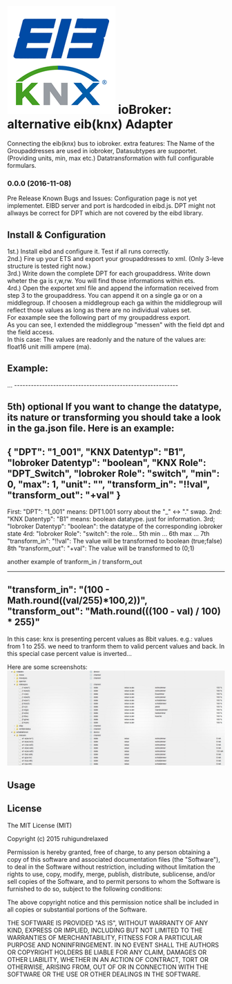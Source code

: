 ![Logo](knx.png)
ioBroker: alternative eib(knx) Adapter
==============

Connecting the eib(knx) bus to iobroker. 
extra features:
    The Name of the Groupaddresses are used in iobroker,
    Datasubtypes are supportet. (Providing units, min, max etc.)
    Datatransformation with full configurable formulars.


### 0.0.0 (2016-11-08)
Pre Release
Known Bugs and Issues:
Configuration page is not yet implementet. EIBD server and port is hardcoded in eibd.js.
DPT might not allways be correct for DPT which are not covered by the eibd library.


## Install & Configuration

1st.)   Install eibd and configure it. Test if all runs correctly.<br>
2nd.)   Fire up your ETS and export your groupaddresses to xml. (Only 3-leve structure is tested right now.)<br>
3rd.)   Write down the complete DPT for each groupaddress. Write down wheter the ga is r,w,rw. You will find those          informations within ets.<br>
4rd.)   Open the exportet xml file and append the information received from step 3 to the groupaddress.
You can append it on a single ga or on a middlegroup. If choosen a middlegroup each ga within the middlegroup will reflect those values as long as there are no individual values set.<br>
For eaxample see the following part of my groupaddress export.<br>
As you can see, I extended the middlegroup "messen" with the field dpt and the field access.<br>
In this case: The values are readonly and the nature of the values are: float16 unit milli ampere (ma).<br>

Example:
-----------------------------------------------------------
 <GroupRange Name="messen" RangeStart="2560" RangeEnd="2815" dpt="9.021" access="r">
      <GroupAddress Name="A1 - A (WZ - LSR 1)" Address="1/2/1" />
      <GroupAddress Name="A1 - B (WZ - LSR 2)" Address="1/2/2" />
      <GroupAddress Name="A1 - C (WZ - SD 3)" Address="1/2/3" />
      <GroupAddress Name="A1 - D (WZ - SD 4)" Address="1/2/4" />
      <GroupAddress Name="A1 - E (WZ - SD 5)" Address="1/2/5" />
      <GroupAddress Name="A1 - F (WZ - SD 6)" Address="1/2/6" />
      <GroupAddress Name="A1 - G (SZ - LSR)" Address="1/2/7" />
      <GroupAddress Name="A1 - H (SZ - NTL L)" Address="1/2/8" />
...
-----------------------------------------------------------

5th) optional
If you want to change the datatype, its nature or transforming you should take a look in the ga.json file.
Here is an example:
-----------------------------------------------------------
{
    "DPT": "1_001",
    "KNX Datentyp": "B1",
    "Iobroker  Datentyp": "boolean",
    "KNX Role": "DPT_Switch",
    "Iobroker Role": "switch",
    "min": 0,
    "max": 1,
    "unit": "",
    "transform_in": "!!val",
    "transform_out": "+val"
 }
-----------------------------------------------------------
First: "DPT": "1_001" means: DPT1.001 sorry about the "_" <-> "." swap. 
2nd: "KNX Datentyp": "B1" means: boolean datatype. just for information. 
3rd; "Iobroker Datentyp": "boolean": the datatype of the corresponding iobroker state
4rd: "Iobroker Role": "switch": the role...
5th min ...
6th max ...
7th  "transform_in": "!!val": The value will be transformed to boolean (true;false)
8th  "transform_out": "+val": The value will be transformed to (0;1)

another example of tranform_in / transform_out

-----------------------------------------------------------
"transform_in": "(100 - Math.round((val/255)*100,2))",
"transform_out": "Math.round(((100 - val) / 100) * 255)"
-----------------------------------------------------------

In this case:
knx is presenting percent values as 8bit values. e.g.: values from 1 to 255. we need to tranform them to valid percent values and back.
In this special case percent value is inverted...


Here are some screenshots:
![screenshot](screenshot1.jpg)





## Usage

## License

The MIT License (MIT)

Copyright (c) 2015 ruhigundrelaxed

Permission is hereby granted, free of charge, to any person obtaining a copy
of this software and associated documentation files (the "Software"), to deal
in the Software without restriction, including without limitation the rights
to use, copy, modify, merge, publish, distribute, sublicense, and/or sell
copies of the Software, and to permit persons to whom the Software is
furnished to do so, subject to the following conditions:

The above copyright notice and this permission notice shall be included in
all copies or substantial portions of the Software.

THE SOFTWARE IS PROVIDED "AS IS", WITHOUT WARRANTY OF ANY KIND, EXPRESS OR
IMPLIED, INCLUDING BUT NOT LIMITED TO THE WARRANTIES OF MERCHANTABILITY,
FITNESS FOR A PARTICULAR PURPOSE AND NONINFRINGEMENT. IN NO EVENT SHALL THE
AUTHORS OR COPYRIGHT HOLDERS BE LIABLE FOR ANY CLAIM, DAMAGES OR OTHER
LIABILITY, WHETHER IN AN ACTION OF CONTRACT, TORT OR OTHERWISE, ARISING FROM,
OUT OF OR IN CONNECTION WITH THE SOFTWARE OR THE USE OR OTHER DEALINGS IN
THE SOFTWARE.
